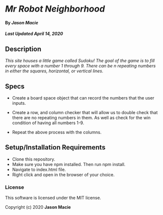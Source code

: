 # _Mr Robot Neighborhood_

#### By _**Jason Macie**_
##### _Last Updated April 14, 2020_

## Description

_This site houses a little game called Sudoku! The goal of the game is to fill every space with a number 1 through 9. There can be n repeating numbers in either the squares, horizontal, or vertical lines._

## Specs

* Create a board space object that can record the numbers that the user inputs.

* Create a row, and column checker that will allow us to double check that there are no repeating numbers in them. As well as check for the win condition of having all numbers 1-9.

* Repeat the above process with the columns.

## Setup/Installation Requirements

* Clone this repository.
* Make sure you have npm installed. Then run npm install.
* Navigate to index.html file.
* Right click and open in the browser of your choice.

### License

This software is licensed under the MIT license.

Copyright (c) 2020 **Jason Macie**